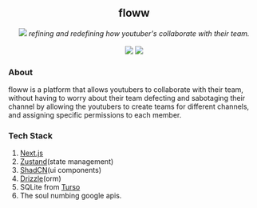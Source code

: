 <div align="center">
<h2>floww</h2>
<img src="https://i.imgur.com/VTrFdx4.png">
<i>refining and redefining how youtuber's collaborate with their team.</i>
<br><br>
<img src="https://img.shields.io/badge/Next-black?style=for-the-badge&logo=next.js&logoColor=white">
<img src="https://img.shields.io/badge/YouTube-%23FF0000.svg?style=for-the-badge&logo=YouTube&logoColor=white">
</div>

### About
floww is a platform that allows youtubers to collaborate with their team, without having to worry about their team defecting and sabotaging their channel by allowing the youtubers to create teams for different channels, and assigning specific permissions to each member.

### Tech Stack
1. [Next.js](https://nextjs.org/)
2. [Zustand](https://github.com/pmndrs/zustand)(state management)
3. [ShadCN](https://ui.shadcn.com/)(ui components)
4. [Drizzle](https://orm.drizzle.team/)(orm)
5. SQLite from [Turso](https://sqlite.tech)
6. The soul numbing google apis.